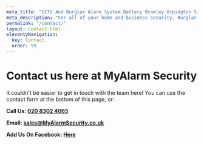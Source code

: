 ```yaml
---
meta_title: "CCTV And Burglar Alarm System Battery Bromley Orpington Sidcup - MyAlarm Security"
meta_description: "For all of your home and business security. Burglar Alarm Servicing, Burglar Alarm Installation, Alarm Battery and CCTV. Call 020 8302 4065"
permalink: "/contact/"
layout: contact.html
eleventyNavigation:
  key: Contact
  order: 99
---
```


# Contact us here at MyAlarm Security

It couldn't be easier to get in touch with the team here! You can use the contact form at the bottom of this page, or:

**Call Us: [020 8302 4065](tel:02083024065)**

**Email: [sales@MyAlarmSecurity.co.uk](mailto:sales@MyAlarmSecurity.co.uk)**

**Add Us On Facebook: [Here](https://www.facebook.com/MyAlarm/)**
